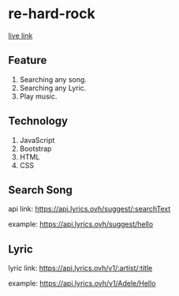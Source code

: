 # re-hard-rock
[live link](https://mdmehedyhassan.github.io/re-hard-rock/)

## Feature
1. Searching any song.
2. Searching any Lyric.
3. Play music.

## Technology
1. JavaScript
2. Bootstrap
3. HTML
4. CSS

## Search Song
api link: https://api.lyrics.ovh/suggest/:searchText

example: https://api.lyrics.ovh/suggest/hello

## Lyric
lyric link: https://api.lyrics.ovh/v1/:artist/:title

example: https://api.lyrics.ovh/v1/Adele/Hello